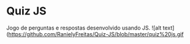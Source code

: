 # Quiz JS
Jogo de perguntas e respostas desenvolvido usando JS. 
![alt text](https://github.com/RanielyFreitas/Quiz-JS/blob/master/quiz%20js.gif
